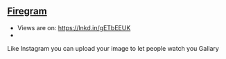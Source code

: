 ## [Firegram](https://lnkd.in/gETbEEUK)

- Views are on: https://lnkd.in/gETbEEUK <br/>
- 
Like Instagram you can upload your image to let people watch you Gallary
